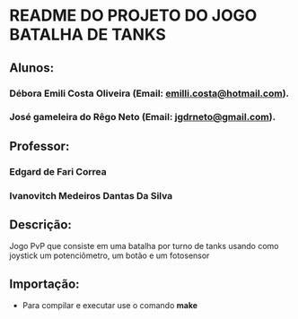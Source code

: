 # **README DO PROJETO DO JOGO BATALHA DE TANKS**


## **Alunos:**
### Débora Emili Costa Oliveira (Email: emilli.costa@hotmail.com).
### José gameleira do Rêgo Neto (Email: jgdrneto@gmail.com).

## **Professor:**
### Edgard de Fari Correa
### Ivanovitch Medeiros Dantas Da Silva 


## **Descrição:**

Jogo PvP que consiste em uma batalha por turno de tanks usando como joystick um potenciômetro, um botão e um fotosensor

## **Importação:**

* Para compilar e executar use o comando **make**
